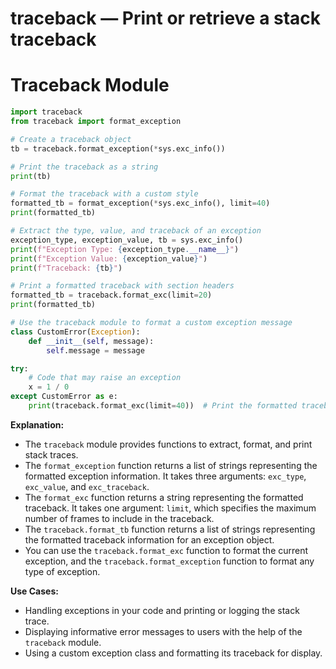 # traceback — Print or retrieve a stack traceback

**Traceback Module**
====================
```python
import traceback
from traceback import format_exception

# Create a traceback object
tb = traceback.format_exception(*sys.exc_info())

# Print the traceback as a string
print(tb)

# Format the traceback with a custom style
formatted_tb = format_exception(*sys.exc_info(), limit=40)
print(formatted_tb)

# Extract the type, value, and traceback of an exception
exception_type, exception_value, tb = sys.exc_info()
print(f"Exception Type: {exception_type.__name__}")
print(f"Exception Value: {exception_value}")
print(f"Traceback: {tb}")

# Print a formatted traceback with section headers
formatted_tb = traceback.format_exc(limit=20)
print(formatted_tb)

# Use the traceback module to format a custom exception message
class CustomError(Exception):
    def __init__(self, message):
        self.message = message

try:
    # Code that may raise an exception
    x = 1 / 0
except CustomError as e:
    print(traceback.format_exc(limit=40))  # Print the formatted traceback with custom error message
```

**Explanation:**

*   The `traceback` module provides functions to extract, format, and print stack traces.
*   The `format_exception` function returns a list of strings representing the formatted exception information. It takes three arguments: `exc_type`, `exc_value`, and `exc_traceback`.
*   The `format_exc` function returns a string representing the formatted traceback. It takes one argument: `limit`, which specifies the maximum number of frames to include in the traceback.
*   The `traceback.format_tb` function returns a list of strings representing the formatted traceback information for an exception object.
*   You can use the `traceback.format_exc` function to format the current exception, and the `traceback.format_exception` function to format any type of exception.

**Use Cases:**

*   Handling exceptions in your code and printing or logging the stack trace.
*   Displaying informative error messages to users with the help of the `traceback` module.
*   Using a custom exception class and formatting its traceback for display.
